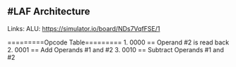 #LAF Architecture
-----------------------------------

Links:
	ALU: https://simulator.io/board/NDs7VqfFSE/1


=========Opcode Table=========
	1. 0000 == Operand #2 is read back
	2. 0001 == Add Operands #1 and #2
	3. 0010 == Subtract Operands #1 and #2